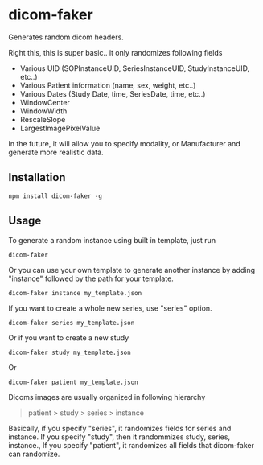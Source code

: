 
# dicom-faker

Generates random dicom headers.

Right this, this is super basic.. it only randomizes following fields

* Various UID (SOPInstanceUID, SeriesInstanceUID, StudyInstanceUID, etc..)
* Various Patient information (name, sex, weight, etc..)
* Various Dates (Study Date, time, SeriesDate, time, etc..)
* WindowCenter
* WindowWidth
* RescaleSlope
* LargestImagePixelValue

In the future, it will allow you to specify modality, or Manufacturer and generate more realistic data.

## Installation

    npm install dicom-faker -g

## Usage

To generate a random instance using built in template, just run

    dicom-faker

Or you can use your own template to generate another instance by adding "instance" followed by the path for your template.

    dicom-faker instance my_template.json

If you want to create a whole new series, use "series" option.

    dicom-faker series my_template.json

Or if you want to create a new study

    dicom-faker study my_template.json

Or

    dicom-faker patient my_template.json

Dicoms images are usually organized in following hierarchy

> patient > study > series > instance

Basically, if you specify "series", it randomizes fields for series and instance. If you specify "study", then it randommizes study, series, instance., If you specify "patient", it randomizes all fields that dicom-faker can randomize.


